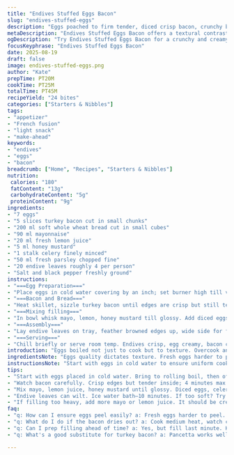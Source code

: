 ```yaml
---
title: "Endives Stuffed Eggs Bacon"
slug: "endives-stuffed-eggs"
description: "Eggs poached to firm tender, diced crisp bacon, crunchy bread cubes pan toasty in bacon fat; creamy tangy mustard-mayo mix binds celery freshness and snipped herbs. Endives split to hold generous pockets. Cold or near room temp plate. Simple swap turkey bacon, rye bread cubes. Watch eggs timing to avoid overcook. Quick sear bacon, save fat for toasties adds punch and texture contrast. Balance savory crunch with smooth egg filling. Perfect for a make-ahead starter or light snack."
metaDescription: "Endives Stuffed Eggs Bacon offers a textural contrast, a savory bite, and herb notes; a light starter or snack with a twist."
ogDescription: "Try Endives Stuffed Eggs Bacon for a crunchy and creamy bite, perfect for gatherings or your next snack."
focusKeyphrase: "Endives Stuffed Eggs Bacon"
date: 2025-08-19
draft: false
image: endives-stuffed-eggs.png
author: "Kate"
prepTime: PT20M
cookTime: PT25M
totalTime: PT45M
recipeYield: "24 bites"
categories: ["Starters & Nibbles"]
tags:
- "appetizer"
- "French fusion"
- "light snack"
- "make-ahead"
keywords:
- "endives"
- "eggs"
- "bacon"
breadcrumb: ["Home", "Recipes", "Starters & Nibbles"]
nutrition: 
 calories: "180"
 fatContent: "13g"
 carbohydrateContent: "5g"
 proteinContent: "9g"
ingredients:
- "7 eggs"
- "5 slices turkey bacon cut in small chunks"
- "200 ml soft whole wheat bread cut in small cubes"
- "90 ml mayonnaise"
- "20 ml fresh lemon juice"
- "5 ml honey mustard"
- "1 stalk celery finely minced"
- "50 ml fresh parsley chopped fine"
- "20 endive leaves roughly 4 per person"
- "Salt and black pepper freshly ground"
instructions:
- "===Egg Preparation==="
- "Place eggs in cold water covering by an inch; set burner high till vigorous boil to capture tiny steam pops; cover pot and remove from heat immediately. Rest eggs gently for 15 minutes to ensure yolks set evenly. Transfer eggs to ice water bath—listen to quiet plip plip to signal cooldown. Peel carefully, no pocked whites; dice medium pieces. Set aside."
- "===Bacon and Bread==="
- "Heat skillet, sizzle turkey bacon until edges are crisp but still tender inside, about 4 minutes. Drain fat on paper towel but keep drippings. Toss bread cubes in bacon fat, sprinkle salt and pepper; toast cubes till golden, not burnt, for a crunchy contrast. Transfer to absorbent paper and cool."
- "===Mixing filling==="
- "In bowl whisk mayo, lemon, honey mustard till glossy. Add diced eggs, minced celery, half bacon pieces, half toast, parsley; salt and pepper carefully — celery brings moisture so seasoning lighty. Fold gently, keep chunky for texture."
- "===Assembly==="
- "Lay endive leaves on tray, feather browned edges up, wide side for filling. Spoon mix, mound slightly. Sprinkle remaining bacon, bread cubes, parsley on top for pop and herb hit."
- "===Serving==="
- "Chill briefly or serve room temp. Endives crisp, egg creamy, bacon crunches. If endives wilt toss in ice water 10 minutes before; replace parsley with chives for sharper edge; mustard can be swapped with spicy Dijon for heat punch. Bacon fat aids bread toast crispness but lacks fat use? Olive oil can substitute; no turkey bacon? Pancetta works, adjust salt down."
introduction: "Eggs boiled not just to cook but to texture. Overcook and yolks crumble dry; undercook and filling floods with fuzziness. Hold eggs off heat, residual steam finishes without shock. Bacon sizzles releasing fat and aroma. Use up that fat—it is gold for toasting bread cubes for extra crunch and flavor, no waste. Endive leaves, bitter crisp as nature gave; rinse with chilled water, dry well. Assembly straightforward but worth care; stuffing mounts don’t crush leaves. Chill preserves crunch, soften mayo mix brightens with lemon. Swap turkey bacon for smoky pancetta or use rye instead of white bread for earthiness. Substitute parsley for chives when available for herbal bite. Timing matters but watch textures, not clocks here. Crisp, creamy, sharp, salty, bitter—each bite balanced for contrast. Quick hands, cool senses needed. Keep ingredients distinct in flavor and texture."
ingredientsNote: "Eggs quality dictates texture. Fresh eggs harder to peel; older eggs peeled easily. Use mayonnaise with good fat content for creaminess or substitute with Greek yogurt for lighter version—mind acidity changes taste. Lemon juice brightens but too much turns filling runny—add gradually and taste. Celery adds crunch and moisture balance; substitute with finely diced fennel for subtle anise flavor twist. Turkey bacon lean but can dry out—watch doneness; pancetta or guanciale richer, salt user beware. Bread cubes crusty morning-old bread works best; soak your bread slightly if stale to prevent extra dryness. Parsley brings fresh vibrant color and mild herb aroma; chives sharper allium note alternative. Endives can be replaced by radicchio or Belgian endives, just check bitterness level to suit palate. Salt is key—remember bacon and mustard add saltiness—taste before adding more."
instructionsNote: "Start with eggs in cold water to ensure uniform cooking. Bring to rolling boil to trigger cooking steam, then turn off heat—this avoids rubbery whites. The 15 minutes rest helps center yolks, creamy yet firm. Ice bath stops cooking immediately—no residual heat overcooks eggs. Peel gently with slight tap-and-roll cloves; cracks help peel shells off without pockmark. Fry bacon moderate heat; high heat burns, drying bacon out and creates bitterness. Retain fat—don’t waste it; used for toasting bread cubes till golden and crunchy. Use medium heat to avoid burnt crumbs; remove promptly once golden. Mix moist mayo base with bright lemon and smooth honey mustard (or Dijon alternative). Fold in diced eggs and crunchy celery carefully to keep texture contrast. Salt and pepper should harmonize the salty bacon and acidic lemon. Arrange endives on a platter, veins parallel for sturdy hold. Spoon mounds evenly, heaping not spilling; garnish top for crunch and color. Serve cold or room temp; endives soften on warming but still crisp. Can prep filling hours ahead but fill last minute to keep leaves from wilting. If filling too liquidy add extra bread crumbs or mayonnaise. If dry add splash lemon or more mayo. This filling can also double as sandwich spread."
tips:
- "Start with eggs placed in cold water. Bring to rolling boil, then off heat. Steam does the work. Don’t rush it. Try to avoid overcooked, dry yolks."
- "Watch bacon carefully. Crisp edges but tender inside; 4 minutes max. Drain but keep that fat. Essential for toasting bread. Don’t lose that flavor."
- "Mix mayo, lemon juice, honey mustard until glossy. Diced eggs, celery, parsley in gently. Texture matters; keep chunks. Too much lemon runs filling."
- "Endive leaves can wilt. Ice water bath—10 minutes. If too soft? Try radicchio or Belgian endives. Bitter flavors vary. Choose wisely based on taste."
- "If filling too heavy, add more mayo or lemon juice. It should be creamy, not runny. If too thin, add extra bread. Adjust on the fly."
faq:
- "q: How can I ensure eggs peel easily? a: Fresh eggs harder to peel. Leave in fridge a week. Older eggs, usually better. Try those for less hassle."
- "q: What do I do if the bacon dries out? a: Cook medium heat, watch closely. Takes practice. Keep just crisp. If drying? Lower temp. Adjust timing."
- "q: Can I prep filling ahead of time? a: Yes, but fill last minute. Keeps leaves crisp. Store in fridge tightly covered. Avoid soggy ends."
- "q: What's a good substitute for turkey bacon? a: Pancetta works well. Adjust salt; also use lean options. Or keep it vegetarian with mushrooms instead."

---
```

